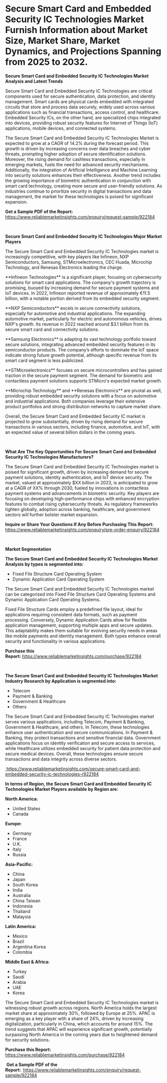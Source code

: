 <p><h1>Secure Smart Card and Embedded Security IC Technologies Market Furnish Information about Market Size, Market Share, Market Dynamics, and Projections Spanning from 2025 to 2032.</h1></p><p><strong>Secure Smart Card and Embedded Security IC Technologies Market Analysis and Latest Trends</strong></p>
<p><p>Secure Smart Card and Embedded Security IC Technologies are critical components used for secure authentication, data protection, and identity management. Smart cards are physical cards embedded with integrated circuits that store and process data securely, widely used across various applications such as financial transactions, access control, and healthcare. Embedded Security ICs, on the other hand, are specialized chips integrated into devices, providing robust security features for Internet of Things (IoT) applications, mobile devices, and connected systems.</p><p>The Secure Smart Card and Embedded Security IC Technologies Market is expected to grow at a CAGR of 14.2% during the forecast period. This growth is driven by increasing concerns over data breaches and cyber threats, prompting higher adoption of secure identification solutions. Moreover, the rising demand for cashless transactions, especially in emerging markets, fuels the need for advanced security mechanisms. Additionally, the integration of Artificial Intelligence and Machine Learning into security solutions enhances their effectiveness. Another trend includes the growing importance of biometric authentication in conjunction with smart card technology, creating more secure and user-friendly solutions. As industries continue to prioritize security in digital transactions and data management, the market for these technologies is poised for significant expansion.</p></p>
<p><strong>Get a Sample PDF of the Report:&nbsp;</strong> <a href="https://www.reliablemarketinsights.com/enquiry/request-sample/922184?utm_campaign=2771&utm_medium=2&utm_source=Github&utm_content=ia&utm_term=18042025&utm_id=secure-smart-card-and-embedded-security-ic-technologies">https://www.reliablemarketinsights.com/enquiry/request-sample/922184</a></p>
<p>&nbsp;</p>
<p><strong>Secure Smart Card and Embedded Security IC Technologies Major Market Players</strong></p>
<p><p>The Secure Smart Card and Embedded Security IC Technologies market is increasingly competitive, with key players like Infineon, NXP Semiconductors, Samsung, STMicroelectronics, CEC Huada, Microchip Technology, and Renesas Electronics leading the charge. </p><p>**Infineon Technologies** is a significant player, focusing on cybersecurity solutions for smart card applications. The company's growth trajectory is promising, buoyed by increasing demand for secure payment systems and IoT devices. In 2022, Infineon reported revenue of approximately €11.5 billion, with a notable portion derived from its embedded security segment.</p><p>**NXP Semiconductors** excels in secure connectivity solutions, especially for automotive and industrial applications. The expanding automotive market, particularly for electric and autonomous vehicles, drives NXP's growth. Its revenue in 2022 reached around $3.1 billion from its secure smart card and connectivity solutions.</p><p>**Samsung Electronics** is adapting its vast technology portfolio toward secure solutions, integrating advanced embedded security features in its semiconductor products. The company’s efforts to dominate the IoT space indicate strong future growth potential, although specific revenue from its smart card segment is less publicized.</p><p>**STMicroelectronics** focuses on secure microcontrollers and has gained traction in the secure payment segment. The demand for biometric and contactless payment solutions supports STMicro's expected market growth.</p><p>**Microchip Technology** and **Renesas Electronics** are pivotal as well, providing robust embedded security solutions with a focus on automotive and industrial applications. Both companies leverage their extensive product portfolios and strong distribution networks to capture market share.</p><p>Overall, the Secure Smart Card and Embedded Security IC market is projected to grow substantially, driven by rising demand for secure transactions in various sectors, including finance, automotive, and IoT, with an expected value of several billion dollars in the coming years.</p></p>
<p>&nbsp;</p>
<p><strong>What Are The Key Opportunities For Secure Smart Card and Embedded Security IC Technologies Manufacturers?</strong></p>
<p><p>The Secure Smart Card and Embedded Security IC Technologies market is poised for significant growth, driven by increasing demand for secure payment solutions, identity authentication, and IoT device security. The market, valued at approximately $XX billion in 2023, is anticipated to grow at a CAGR of XX% through 2030, fueled by innovations in contactless payment systems and advancements in biometric security. Key players are focusing on developing high-performance chips with enhanced encryption features to combat rising cybersecurity threats. As regulatory frameworks tighten globally, adoption across banking, healthcare, and government sectors will further bolster market expansion.</p></p>
<p><strong>Inquire or Share Your Questions If Any Before Purchasing This Report:</strong> <a href="https://www.reliablemarketinsights.com/enquiry/pre-order-enquiry/922184?utm_campaign=2771&utm_medium=2&utm_source=Github&utm_content=ia&utm_term=18042025&utm_id=secure-smart-card-and-embedded-security-ic-technologies">https://www.reliablemarketinsights.com/enquiry/pre-order-enquiry/922184</a></p>
<p>&nbsp;</p>
<p><strong>Market Segmentation</strong></p>
<p><strong>The Secure Smart Card and Embedded Security IC Technologies Market Analysis by types is segmented into:</strong></p>
<p><ul><li>Fixed File Structure Card Operating System</li><li>Dynamic Application Card Operating System</li></ul></p>
<p><p>The Secure Smart Card and Embedded Security IC Technologies market can be categorized into Fixed File Structure Card Operating Systems and Dynamic Application Card Operating Systems. </p><p>Fixed File Structure Cards employ a predefined file layout, ideal for applications requiring consistent data formats, such as payment processing. Conversely, Dynamic Application Cards allow for flexible application management, supporting multiple apps and secure updates. This adaptability makes them suitable for evolving security needs in areas like mobile payments and identity management. Both types enhance overall security and functionality in various applications.</p></p>
<p><strong>Purchase this Report:&nbsp;</strong><a href="https://www.reliablemarketinsights.com/purchase/922184?utm_campaign=2771&utm_medium=2&utm_source=Github&utm_content=ia&utm_term=18042025&utm_id=secure-smart-card-and-embedded-security-ic-technologies">https://www.reliablemarketinsights.com/purchase/922184</a></p>
<p>&nbsp;</p>
<p><strong>The Secure Smart Card and Embedded Security IC Technologies Market Industry Research by Application is segmented into:</strong></p>
<p><ul><li>Telecom</li><li>Payment & Banking</li><li>Government & Healthcare</li><li>Others</li></ul></p>
<p><p>The Secure Smart Card and Embedded Security IC Technologies market serves various applications, including Telecom, Payment & Banking, Government & Healthcare, and others. In Telecom, these technologies enhance user authentication and secure communications. In Payment & Banking, they protect transactions and sensitive financial data. Government applications focus on identity verification and secure access to services, while Healthcare utilizes embedded security for patient data protection and secure medical devices. Overall, these technologies ensure secure transactions and data integrity across diverse sectors.</p></p>
<p><a href="https://www.reliablemarketinsights.com/secure-smart-card-and-embedded-security-ic-technologies-r922184?utm_campaign=2771&utm_medium=2&utm_source=Github&utm_content=ia&utm_term=18042025&utm_id=secure-smart-card-and-embedded-security-ic-technologies">&nbsp;https://www.reliablemarketinsights.com/secure-smart-card-and-embedded-security-ic-technologies-r922184</a></p>
<p><strong>In terms of Region, the Secure Smart Card and Embedded Security IC Technologies Market Players available by Region are:</strong></p>
<p>
    <p> <strong> North America: </strong>
        <ul>
            <li>United States</li>
            <li>Canada</li>
        </ul>
        </p> 
    <p> <strong> Europe: </strong>
        <ul>
            <li>Germany</li>
            <li>France</li>
            <li>U.K.</li>
            <li>Italy</li>
            <li>Russia</li>
        </ul>
        </p> 
    <p> <strong> Asia-Pacific: </strong>
        <ul>
            <li>China</li>
            <li>Japan</li>
            <li>South Korea</li>
            <li>India</li>
            <li>Australia</li>
            <li>China Taiwan</li>
            <li>Indonesia</li>
            <li>Thailand</li>
            <li>Malaysia</li>
        </ul>
        </p> 
    <p> <strong> Latin America: </strong>
        <ul>
            <li>Mexico</li>
            <li>Brazil</li>
            <li>Argentina Korea</li>
            <li>Colombia</li>
        </ul>
        </p> 
    <p> <strong> Middle East & Africa: </strong>
        <ul>
            <li>Turkey</li>
            <li>Saudi</li>
            <li>Arabia</li>
            <li>UAE</li>
            <li>Korea</li>
        </ul>
    </p>
    </p>
<p><p>The Secure Smart Card and Embedded Security IC Technologies market is witnessing robust growth across regions. North America holds the largest market share at approximately 30%, followed by Europe at 25%. APAC is emerging as a key player with a share of 24%, driven by increasing digitalization, particularly in China, which accounts for around 15%. The trend suggests that APAC will experience significant growth, potentially surpassing North America in the coming years due to heightened demand for security solutions.</p></p>
<p><strong>Purchase this Report: </strong><a href="https://www.reliablemarketinsights.com/purchase/922184?utm_campaign=2771&utm_medium=2&utm_source=Github&utm_content=ia&utm_term=18042025&utm_id=secure-smart-card-and-embedded-security-ic-technologies">https://www.reliablemarketinsights.com/purchase/922184</a></p>
<p>&nbsp;<strong>Get a Sample PDF of the Report:&nbsp;&nbsp;</strong><a href="https://www.reliablemarketinsights.com/enquiry/request-sample/922184?utm_campaign=2771&utm_medium=2&utm_source=Github&utm_content=ia&utm_term=18042025&utm_id=secure-smart-card-and-embedded-security-ic-technologies">https://www.reliablemarketinsights.com/enquiry/request-sample/922184</a></p>
<p><strong></strong></p>
<p><p></p><p></p><p></p></p>